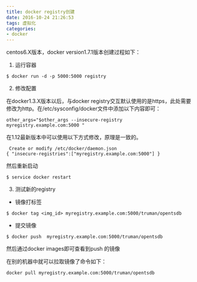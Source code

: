 ```yaml
---
title: docker registry创建
date: 2016-10-24 21:26:53
tags: 虚拟化
categories:
- docker
---
```

centos6.X版本，docker version1.7.1版本创建过程如下：
1. 运行容器
```
$ docker run -d -p 5000:5000 registry
```
2. 修改配置

在docker1.3.X版本以后，与docker registry交互默认使用的是https，此处需要修改为http。在/etc/sysconfig/docker文件中添加以下内容即可：
```
other_args="$other_args --insecure-registry myregistry.example.com:5000 "
```
在1.12最新版本中可以使用以下方式修改，原理是一致的。
```
 Create or modify /etc/docker/daemon.json
{ "insecure-registries":["myregistry.example.com:5000"] }
```
然后重新启动
```
$ service docker restart
```
3. 测试新的registry
- 镜像打标签
```
$ docker tag <img_id> myregistry.example.com:5000/truman/opentsdb
```
- 提交镜像
```
$ docker push  myregistry.example.com:5000/truman/opentsdb
```
然后通过docker images即可查看到push 的镜像

在别的机器中就可以拉取镜像了命令如下：
```
docker pull myregistry.example.com:5000/truman/opentsdb
```